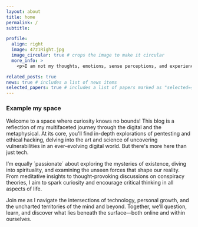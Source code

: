 ```yaml
---
layout: about
title: home
permalink: /
subtitle:

profile:
  align: right
  image: 47z1Right.jpg
  image_circular: true # crops the image to make it circular
  more_info: >
    <p>I am not my thoughts, emotions, sense perceptions, and experiences. I am not the content of my life. I am Life. I am the space in which all things happen. I am consciousness. I am the Now. I Am</p>

related_posts: true
news: true # includes a list of news items
selected_papers: true # includes a list of papers marked as "selected={true}"
---
```


### Example my space

Welcome to a space where curiosity knows no bounds! This blog is a reflection of my multifaceted journey through the digital and the metaphysical. At its core, you'll find in-depth explorations of pentesting and ethical hacking, delving into the art and science of uncovering vulnerabilities in an ever-evolving digital world. But there's more here than just tech.

I’m equally ´passionate´ about exploring the mysteries of existence, diving into spirituality, and examining the unseen forces that shape our reality. From meditative insights to thought-provoking discussions on conspiracy theories, I aim to spark curiosity and encourage critical thinking in all aspects of life.

Join me as I navigate the intersections of technology, personal growth, and the uncharted territories of the mind and beyond. Together, we’ll question, learn, and discover what lies beneath the surface—both online and within ourselves.
